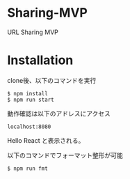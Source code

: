 # Sharing-MVP
URL Sharing MVP

# Installation

clone後、以下のコマンドを実行

```
$ npm install
$ npm run start
```

動作確認は以下のアドレスにアクセス

```
localhost:8080
```

Hello React と表示される。

以下のコマンドでフォーマット整形が可能

```
$ npm run fmt
```
